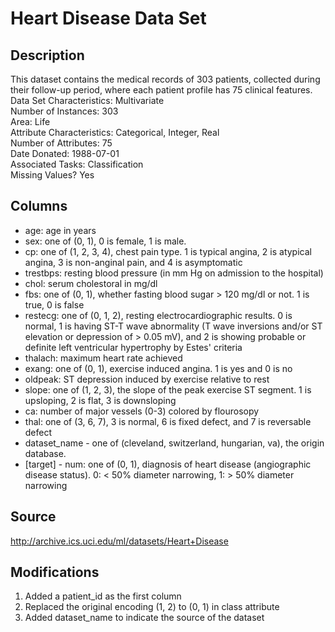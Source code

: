 # Heart Disease Data Set

## Description

This dataset contains the medical records of 303 patients, collected during their follow-up period, where each patient profile has 75 clinical features.\
Data Set Characteristics: Multivariate\
Number of Instances: 303\
Area: Life\
Attribute Characteristics: Categorical, Integer, Real\
Number of Attributes: 75\
Date Donated: 1988-07-01\
Associated Tasks: Classification\
Missing Values? Yes

## Columns
- age: age in years
- sex: one of (0, 1), 0 is female, 1 is male.
- cp: one of (1, 2, 3, 4), chest pain type. 1 is typical angina, 2 is atypical angina, 3 is non-anginal pain, and 4 is asymptomatic
- trestbps: resting blood pressure (in mm Hg on admission to the hospital)
- chol: serum cholestoral in mg/dl
- fbs: one of (0, 1), whether fasting blood sugar > 120 mg/dl or not. 1 is true, 0 is false
- restecg: one of (0, 1, 2), resting electrocardiographic results. 0 is normal, 1 is having ST-T wave abnormality (T wave inversions and/or ST elevation or depression of > 0.05 mV), and 2 is showing probable or definite left ventricular hypertrophy by Estes' criteria
- thalach: maximum heart rate achieved
- exang: one of (0, 1), exercise induced angina. 1 is yes and 0 is no
- oldpeak: ST depression induced by exercise relative to rest
- slope: one of (1, 2, 3), the slope of the peak exercise ST segment. 1 is upsloping, 2 is flat, 3 is downsloping
- ca: number of major vessels (0-3) colored by flourosopy
- thal: one of (3, 6, 7), 3 is normal, 6 is fixed defect, and 7 is reversable defect
- dataset_name - one of (cleveland, switzerland, hungarian, va), the origin database.  
- [target] - num: one of (0, 1), diagnosis of heart disease (angiographic disease status). 0: < 50% diameter narrowing, 1: > 50% diameter narrowing


## Source

http://archive.ics.uci.edu/ml/datasets/Heart+Disease

## Modifications

1. Added a patient_id as the first column
2. Replaced the original encoding (1, 2) to (0, 1) in class attribute
3. Added dataset_name to indicate the source of the dataset
